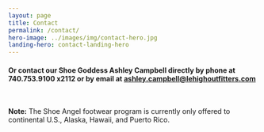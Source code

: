```yaml
---
layout: page
title: Contact
permalink: /contact/
hero-image: ../images/img/contact-hero.jpg
landing-hero: contact-landing-hero
---
```


<h4>Or contact our Shoe Goddess Ashley Campbell directly by phone at 740.753.9100 x2112 or by email at <a href="mailto:ashley.campbell@lehighoutfitters.com?subject=Shoe Angel website inquiry">ashley.campbell@lehighoutfitters.com</a></h4><br>

<p><strong>Note:</strong> The Shoe Angel footwear program is currently only offered to continental U.S., Alaska, Hawaii, and Puerto Rico.</p>
